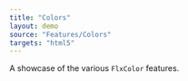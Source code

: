 ```yaml
---
title: "Colors"
layout: demo
source: "Features/Colors"
targets: "html5"
---
```


A showcase of the various `FlxColor` features.